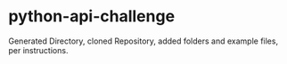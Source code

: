 # python-api-challenge

Generated Directory, cloned Repository, added folders and example files, per instructions.  
